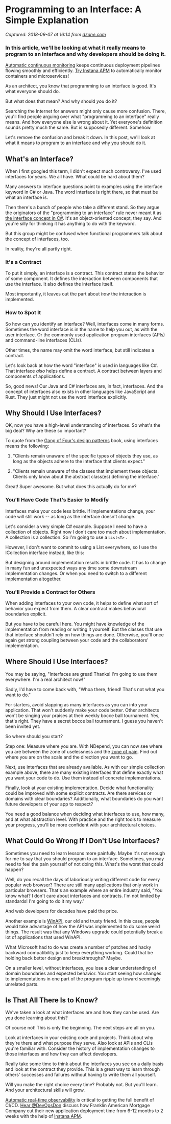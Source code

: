 # Programming to an Interface: A Simple Explanation

_Captured: 2018-09-07 at 16:14 from [dzone.com](https://dzone.com/articles/programming-to-an-interface-a-simple-explanation?edition=391208&utm_source=Zone%20Newsletter&utm_medium=email&utm_campaign=devops%202018-09-07)_

###  In this article, we'll be looking at what it really means to program to an interface and why developers should be doing it. 

[Automatic continuous monitoring](https://dzone.com/go?i=302521&u=https%3A%2F%2Fwww.instana.com%2Ftrial%2F%3Futm_campaign%3DDZone_DevOps_Zone%2520%26utm_source%3DPreRoll%26utm_medium%3Dfree_trial%2520%2520) keeps continuous deployment pipelines flowing smoothly and efficiently. [Try Instana APM](https://dzone.com/go?i=302521&u=https%3A%2F%2Fwww.instana.com%2Ftrial%2F%3Futm_campaign%3DDZone_DevOps_Zone%2520%26utm_source%3DPreRoll%26utm_medium%3Dfree_trial%2520%2520) to automatically monitor containers and microservices!

As an architect, you know that programming to an interface is good. It's what everyone should do.

But what does that mean? And why should _you_ do it?

Searching the Internet for answers might only cause more confusion. There, you'll find people arguing over what "programming to an interface" really means. And how everyone else is wrong about it. Yet everyone's definition sounds pretty much the same. But is supposedly different. Somehow.

Let's remove the confusion and break it down. In this post, we'll look at what it means to program to an interface and why you should do it.

## What's an Interface?

When I first googled this term, I didn't expect much controversy. I've used interfaces for years. We all have. What could be hard about them?

Many answers to interface questions point to examples using the interface keyword in C# or Java. The word interface is right there, so that must be what an interface is.

Then there's a bunch of people who take a different stand. So they argue the originators of the "programming to an interface" rule never meant it as [the interface concept in C#](https://docs.microsoft.com/en-us/dotnet/csharp/programming-guide/interfaces/). It's an object-oriented concept, they say. And you're silly for thinking it has anything to do with the keyword.

But this group might be confused when functional programmers talk about the concept of interfaces, too.

In reality, they're all partly right.

### It's a Contract

To put it simply, an interface is a contract. This contract states the behavior of some component. It defines the interaction between components that use the interface. It also defines the interface itself.

Most importantly, it leaves out the part about _how_ the interaction is implemented.

### How to Spot It

So how can you identify an interface? Well, interfaces come in many forms. Sometimes the word interface is in the name to help you out, as with the user interface. Or the commonly used application program interfaces (APIs) and command-line interfaces (CLIs).

Other times, the name may omit the word interface, but still indicates a contract.

Let's look back at how the word "interface" is used in languages like C#. That interface _also_ helps define a contract. A contract between layers and components of applications.

So, good news! Our Java and C# interfaces are, in fact, interfaces. And the concept of interfaces also exists in other languages like JavaScript and Rust. They just might not use the word interface explicitly.

## Why Should I Use Interfaces?

OK, now you have a high-level understanding of interfaces. So what's the big deal? Why are these so important?

To quote from the [Gang of Four's design patterns](https://en.wikipedia.org/wiki/Design_Patterns) book, using interfaces means the following:

  1. "Clients remain unaware of the specific types of objects they use, as long as the objects adhere to the interface that clients expect."

  2. "Clients remain unaware of the classes that implement these objects. Clients only know about the abstract class(es) defining the interface."

Great! Super awesome. But what does this actually do for me?

### You'll Have Code That's Easier to Modify

Interfaces make your code less brittle. If implementations change, your code will still work -- as long as the interface doesn't change.

Let's consider a very simple C# example. Suppose I need to have a collection of objects. Right now I don't care too much about implementation. A collection is a collection. So I'm going to use a `List<T>` .

However, I don't want to commit to using a List<T> everywhere, so I use the ICollection interface instead, like this:

But designing around implementation results in brittle code. It has to change in many fun and unexpected ways any time some downstream implementation changes. Or when you need to switch to a different implementation altogether.

### You'll Provide a Contract for Others

When adding interfaces to your own code, it helps to define what sort of behavior you expect from them. A clear contract makes behavioral boundaries explicit.

But you have to be careful here. You might have knowledge of the implementation from reading or writing it yourself. But the classes that use that interface shouldn't rely on how things are done. Otherwise, you'll once again get strong coupling between your code and the collaborators' implementation.

## Where Should I Use Interfaces?

You may be saying, "Interfaces are great! Thanks! I'm going to use them everywhere. I'm a real architect now!"

Sadly, I'd have to come back with, "Whoa there, friend! That's not what you want to do."

For starters, avoid slapping as many interfaces as you can into your application. That won't suddenly make your code better. Other architects won't be singing your praises at their weekly bocce ball tournament. Yes, that's right. They have a secret bocce ball tournament. I guess you haven't been invited yet.

So where should you start?

Step one: Measure where you are. With NDepend, you can now see where you are between the zone of uselessness and the [zone of pain](https://blog.ndepend.com/abstractness-entering-zone-pain/). Find out where you are on the scale and the direction you want to go.

Next, use interfaces that are already available. As with our simple collection example above, there are many existing interfaces that define exactly what you want your code to do. Use them instead of concrete implementations.

Finally, look at your existing implementation. Decide what functionality could be improved with some explicit contracts. Are there services or domains with clear boundaries? Additionally, what boundaries do you want future developers of your app to respect?

You need a good balance when deciding what interfaces to use, how many, and at what abstraction level. With practice and the right tools to measure your progress, you'll be more confident with your architectural choices.

## What Could Go Wrong If I Don't Use Interfaces?

Sometimes you need to learn lessons more painfully. Maybe it's not enough for me to say that you should program to an interface. Sometimes, you may need to feel the pain yourself of not doing this. What's the worst that could happen?

Well, do you recall the days of laboriously writing different code for every popular web browser? There are still many applications that only work in particular browsers. That's an example where an entire industry said, "You know what? I don't care about interfaces and contracts. I'm not limited by standards! I'm going to do it my way."

And web developers for decades have paid the price.

Another example is [WinAPI](https://en.wikipedia.org/wiki/Windows_API), our old and trusty friend. In this case, people would take advantage of how the API was implemented to do some weird things. The result was that any Windows upgrade could potentially break a lot of applications that used WinAPI.

What Microsoft had to do was create a number of patches and hacky backward compatibility just to keep everything working. Could that be holding back better design and breakthroughs? Maybe.

On a smaller level, without interfaces, you lose a clear understanding of domain boundaries and expected behavior. You start seeing how changes to implementations in one part of the program ripple up toward seemingly unrelated parts.

## Is That All There Is to Know?

We've taken a look at what interfaces are and how they can be used. Are you done learning about this?

Of course not! This is only the beginning. The next steps are all on you.

Look at interfaces in your existing code and projects. Think about why they're there and what purpose they serve. Also look at APIs and CLIs you're familiar with. Consider the history of implementation changes to those interfaces and how they can affect developers.

Really take some time to think about the interfaces you see on a daily basis and look at the contract they provide. This is a great way to learn through others' successes and failures without having to write them all yourself.

Will you make the right choice every time? Probably not. But you'll learn. And your architectural skills will grow.

[Automatic real-time observability](https://dzone.com/go?i=302522&u=https%3A%2F%2Fwww.instana.com%2Fwebinars%2Fai-powered-apm-your-compass-for-the-ci-cd-journey%2F%3Futm_campaign%3DDZone_DevOps_Zone%26utm_source%3DPostRoll%26utm_medium%3DCI_CD_Journey_Webinar) is critical to getting the full benefit of CI/CD. [Hear @DevOpsDon](https://dzone.com/go?i=302522&u=https%3A%2F%2Fwww.instana.com%2Fwebinars%2Fai-powered-apm-your-compass-for-the-ci-cd-journey%2F%3Futm_campaign%3DDZone_DevOps_Zone%26utm_source%3DPostRoll%26utm_medium%3DCI_CD_Journey_Webinar) discuss how Franklin American Mortgage Company cut their new application deployment time from 6-12 months to 2 weeks with the help of [Instana APM](https://dzone.com/go?i=302522&u=https%3A%2F%2Fwww.instana.com%2Fwebinars%2Fai-powered-apm-your-compass-for-the-ci-cd-journey%2F%3Futm_campaign%3DDZone_DevOps_Zone%26utm_source%3DPostRoll%26utm_medium%3DCI_CD_Journey_Webinar).
